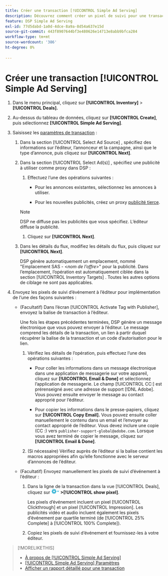 ```yaml
---
title: Créer une transaction [!UICONTROL Simple Ad Serving]
description: Découvrez comment créer un pixel de suivi pour une transaction [!UICONTROL Simple Ad Serving].
feature: DSP Simple Ad Serving
exl-id: 77d5dabd-1a0d-4dce-8a9a-8d54a637e15d
source-git-commit: 443f8907644bf3e480626e14713e8abb9bfca284
workflow-type: tm+mt
source-wordcount: '386'
ht-degree: 0%

---
```


# Créer une transaction [!UICONTROL Simple Ad Serving]

1. Dans le menu principal, cliquez sur **[!UICONTROL Inventory]** > **[!UICONTROL Deals].**

1. Au-dessus du tableau de données, cliquez sur **[!UICONTROL Create]**, puis sélectionnez **[!UICONTROL Simple Ad Serving]**.

1. Saisissez les [paramètres de transaction](simple-deal-settings.md) :

   1. Dans la section [!UICONTROL Select Ad Source] , spécifiez des informations sur l’éditeur, l’annonceur et la campagne, ainsi que le type d’annonce, puis cliquez sur **[!UICONTROL Next]**.

   1. Dans la section [!UICONTROL Select Ad(s)] , spécifiez une publicité à utiliser comme proxy dans DSP :

      1. Effectuez l’une des opérations suivantes :

         * Pour les annonces existantes, sélectionnez les annonces à utiliser.

         * Pour les nouvelles publicités, créez un proxy [publicité tierce](/help/dsp/campaign-management/ads/ad-create-multiple.md).

      >[!NOTE]
      > DSP ne diffuse pas les publicités que vous spécifiez. L’éditeur diffuse la publicité.

      1. Cliquez sur **[!UICONTROL Next]**.

   1. Dans les détails du flux, modifiez les détails du flux, puis cliquez sur **[!UICONTROL Next]**.

      DSP génère automatiquement un emplacement, nommé &quot;Emplacement SAS - &lt;*nom de l’offre*>&quot; pour la publicité. Dans l’emplacement, l’opération est automatiquement ciblée dans la section [!UICONTROL Inventory Targets] . Toutes les autres options de ciblage ne sont pas applicables.

1. Envoyez les pixels de suivi d’événement à l’éditeur pour implémentation de l’une des façons suivantes :

   * (Facultatif) Dans l’écran [!UICONTROL Activate Tag with Publisher], envoyez la balise de transaction à l’éditeur.

     Une fois les étapes précédentes terminées, DSP génère un message électronique que vous pouvez envoyer à l’éditeur. Le message comprend les détails de la transaction, un lien à partir duquel récupérer la balise de la transaction et un code d’autorisation pour le lien.

      1. Vérifiez les détails de l’opération, puis effectuez l’une des opérations suivantes :

         * Pour coller les informations dans un message électronique dans une application de messagerie sur votre appareil, cliquez sur **[!UICONTROL Email & Done]** et sélectionnez l’application de messagerie. Le champ [!UICONTROL CC:] est prérenseigné avec une adresse de support [!DNL Adobe]. Vous pouvez ensuite envoyer le message au contact approprié pour l’éditeur.

         * Pour copier les informations dans le presse-papiers, cliquez sur **[!UICONTROL Copy Email].** Vous pouvez ensuite coller manuellement le contenu dans un email et l’envoyer au contact approprié de l’éditeur. Vous devez inclure une copie (CC :) vers `publisher-support-global@adobe.com`. Lorsque vous avez terminé de copier le message, cliquez sur **[!UICONTROL Email & Done]**.

      1. (Si nécessaire) Vérifiez auprès de l’éditeur si la balise contient les macros appropriées afin qu’elle fonctionne avec le serveur d’annonces de l’éditeur.

   * (Facultatif) Envoyez manuellement les pixels de suivi d’événement à l’éditeur :

      1. Dans la ligne de la transaction dans la vue [!UICONTROL Deals], cliquez sur ![Menu Options](/help/dsp/assets/options-menu.png) **>[!UICONTROL show pixel]**.

         Les pixels d’événement incluent un pixel [!UICONTROL Clickthrough] et un pixel [!UICONTROL Impression]. Les publicités vidéo et audio incluent également les pixels d’événement par quartile terminé (de [!UICONTROL 25% Complete] à [!UICONTROL 100% Complete]).

      1. Copiez les pixels de suivi d’événement et fournissez-les à votre éditeur.

>[!MORELIKETHIS]
>
>* [À propos de [!UICONTROL Simple Ad Serving]](simple-deal-about.md)
>* [[!UICONTROL Simple Ad Serving] Paramètres](simple-deal-settings.md)
>* [Afficher un rapport détaillé pour une transaction](/help/dsp/inventory/deal-view-report.md)

<!-- add back when reimplemented:
>* [View Event-Tracking Pixels for a [!UICONTROL Simple Ad Serving] Deal](simple-deal-show-pixels.md)
-->
